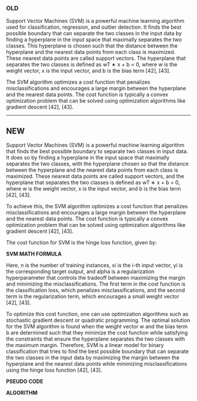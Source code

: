 ### OLD
Support Vector Machines (SVM) is a powerful machine learning algorithm used for classification, regression, and outlier detection. It finds the best possible boundary that can separate the two classes in the input data by finding a hyperplane in the input space that maximally separates the two classes. This hyperplane is chosen such that the distance between the hyperplane and the nearest data points from each class is maximized. These nearest data points are called support vectors. The hyperplane that separates the two classes is defined as wT ∗ x + b = 0, where w is the weight vector, x is the input vector, and b is the bias term [42], [43].

The SVM algorithm optimizes a cost function that penalizes misclassifications and encourages a large margin between the hyperplane and the nearest data points. The cost function is typically a convex optimization problem that can be solved using optimization algorithms like gradient descent [42], [43].

---

## NEW
Support Vector Machines (SVM) is a powerful machine learning algorithm that finds the best possible boundary to separate two classes in input data. It does so by finding a hyperplane in the input space that maximally separates the two classes, with the hyperplane chosen so that the distance between the hyperplane and the nearest data points from each class is maximized. These nearest data points are called support vectors, and the hyperplane that separates the two classes is defined as wT ∗ x + b = 0, where w is the weight vector, x is the input vector, and b is the bias term [42], [43].

To achieve this, the SVM algorithm optimizes a cost function that penalizes misclassifications and encourages a large margin between the hyperplane and the nearest data points. The cost function is typically a convex optimization problem that can be solved using optimization algorithms like gradient descent [42], [43].

The cost function for SVM is the hinge loss function, given by:

**SVM MATH FORMULA**

Here, n is the number of training instances, xi is the i-th input vector, yi is the corresponding target output, and alpha is a regularization hyperparameter that controls the tradeoff between maximizing the margin and minimizing the misclassifications. The first term in the cost function is the classification loss, which penalizes misclassifications, and the second term is the regularization term, which encourages a small weight vector [42], [43].

To optimize this cost function, one can use optimization algorithms such as stochastic gradient descent or quadratic programming. The optimal solution for the SVM algorithm is found when the weight vector w and the bias term b are determined such that they minimize the cost function while satisfying the constraints that ensure the hyperplane separates the two classes with the maximum margin. Therefore, SVM is a linear model for binary classification that tries to find the best possible boundary that can separate the two classes in the input data by maximizing the margin between the hyperplane and the nearest data points while minimizing misclassifications using the hinge loss function [42], [43].

**PSEUDO CODE**

**ALGORITHM**
